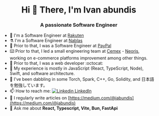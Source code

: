 <h1 align="center">Hi 👋 There, I'm Ivan abundis</h1>
<h3 align="center">A passionate Software Engineer </h3>

- 🔭 I'm a Software Engineer at [Rakuten](https://www.rakuten.com/)
- ⚗️ I'm a Software Engineer at [Nablas](https://www.nablas.com/)
- 🔭 Prior to that, I was a Software Engineer at [PayPal](https://www.paypal.com)
- ⌨️ Prior to that, I led a small engineering team at [Cemex](https://www.cemex.com/) - [Neoris](https://www.neoris.com/), working on e-commerce platforms improvement among other things.
- 🐣 Prior to that, I was a web developer :octocat:
- 🧠 My experience is mostly in JavaScript (React, TypeScript, Node), Swift, and software architecture.
- 🌱 I've been dabbling in some Torch, Spark, C++, Go, Solidity, and 日本語を勉強しています。
- 📫 How to reach me: [![Linkedin](https://i.stack.imgur.com/gVE0j.png) LinkedIn](https://www.linkedin.com/in/iabundis/)
- 📝 I regularly write articles on [https://medium.com/@iabundis](https://medium.com/@iabundis)
- 💬 Ask me about **React, Typescript, Vite, Bun, FastApi**

